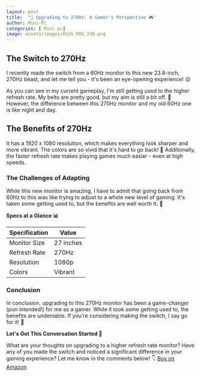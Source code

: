 ```yaml
---
layout: post
title:  "🎉 Upgrading to 270Hz: A Gamer's Perspective 🎮"
author: Mini-PC
categories: [ Mini pc]
image: assets/images/ASUS_ROG_238.png
--- 
```


## The Switch to 270Hz
I recently made the switch from a 60Hz monitor to this new 23.8-inch, 270Hz beast, and let me tell you - it's been an eye-opening experience! 😲

As you can see in my current gameplay, I'm still getting used to the higher refresh rate. My belts are pretty good, but my aim is still a bit off. 🏹️ However, the difference between this 270Hz monitor and my old 60Hz one is like night and day.

## The Benefits of 270Hz
It has a 1920 x 1080 resolution, which makes everything look sharper and more vibrant. The colors are so vivid that it's hard to go back! 🎨 Additionally, the faster refresh rate makes playing games much easier - even at high speeds.

### The Challenges of Adapting
While this new monitor is amazing, I have to admit that going back from 60Hz to this was like trying to adjust to a whole new level of gaming. It's taken some getting used to, but the benefits are well worth it. 💪

**Specs at a Glance 📊**

| Specification | Value |
| --- | --- |
| Monitor Size | 27 inches |
| Refresh Rate | 270Hz |
| Resolution | 1080p |
| Colors | Vibrant |

### Conclusion
In conclusion, upgrading to this 270Hz monitor has been a game-changer (pun intended!) for me as a gamer. While it took some getting used to, the benefits are undeniable. If you're considering making the switch, I say go for it! 🎉

**Let's Get This Conversation Started 💬**

What are your thoughts on upgrading to a higher refresh rate monitor? Have any of you made the switch and noticed a significant difference in your gaming experience? Let me know in the comments below! 👇 [Buy on Amazon](https://amzn.to/4cErOCE) 